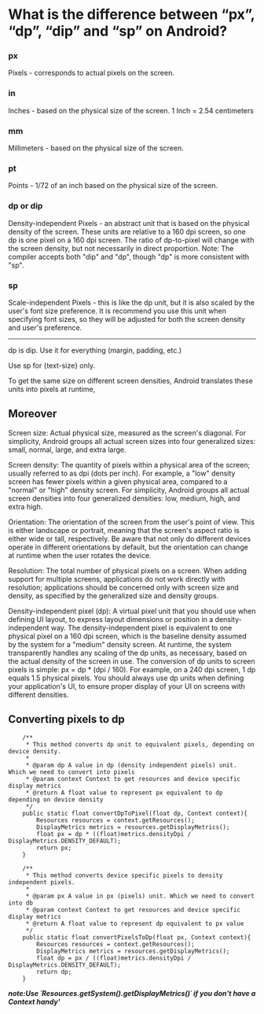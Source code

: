 # What is the difference between “px”, “dp”, “dip” and “sp” on Android?
### px
Pixels - corresponds to actual pixels on the screen.
### in
Inches - based on the physical size of the screen.
1 Inch = 2.54 centimeters
### mm
Millimeters - based on the physical size of the screen.
### pt
Points - 1/72 of an inch based on the physical size of the screen.
### dp or dip
Density-independent Pixels - an abstract unit that is based on the physical density of the screen. These units are relative to a 160 dpi screen, so one dp is one pixel on a 160 dpi screen. The ratio of dp-to-pixel will change with the screen density, but not necessarily in direct proportion. Note: The compiler accepts both "dip" and "dp", though "dp" is more consistent with "sp".
### sp
Scale-independent Pixels - this is like the dp unit, but it is also scaled by the user's font size preference. It is recommend you use this unit when specifying font sizes, so they will be adjusted for both the screen density and user's preference.

---
dp is dip. Use it for everything (margin, padding, etc.)

Use sp for {text-size} only.

To get the same size on different screen densities, Android translates these units into pixels at runtime, 

## Moreover

Screen size: Actual physical size, measured as the screen's diagonal. For simplicity, Android groups all actual screen sizes into four generalized sizes: small, normal, large, and extra large.

Screen density: The quantity of pixels within a physical area of the screen; usually referred to as dpi (dots per inch). For example, a "low" density screen has fewer pixels within a given physical area, compared to a "normal" or "high" density screen. For simplicity, Android groups all actual screen densities into four generalized densities: low, medium, high, and extra high.

Orientation: The orientation of the screen from the user's point of view. This is either landscape or portrait, meaning that the screen's aspect ratio is either wide or tall, respectively. Be aware that not only do different devices operate in different orientations by default, but the orientation can change at runtime when the user rotates the device.

Resolution: The total number of physical pixels on a screen. When adding support for multiple screens, applications do not work directly with resolution; applications should be concerned only with screen size and density, as specified by the generalized size and density groups.

Density-independent pixel (dp): A virtual pixel unit that you should use when defining UI layout, to express layout dimensions or position in a density-independent way. The density-independent pixel is equivalent to one physical pixel on a 160 dpi screen, which is the baseline density assumed by the system for a "medium" density screen. At runtime, the system transparently handles any scaling of the dp units, as necessary, based on the actual density of the screen in use. The conversion of dp units to screen pixels is simple: px = dp * (dpi / 160). For example, on a 240 dpi screen, 1 dp equals 1.5 physical pixels. You should always use dp units when defining your application's UI, to ensure proper display of your UI on screens with different densities.

## Converting pixels to dp
	
		/**
		 * This method converts dp unit to equivalent pixels, depending on device density. 
		 * 
		 * @param dp A value in dp (density independent pixels) unit. Which we need to convert into pixels
		 * @param context Context to get resources and device specific display metrics
		 * @return A float value to represent px equivalent to dp depending on device density
		 */
		public static float convertDpToPixel(float dp, Context context){
		    Resources resources = context.getResources();
		    DisplayMetrics metrics = resources.getDisplayMetrics();
		    float px = dp * ((float)metrics.densityDpi / DisplayMetrics.DENSITY_DEFAULT);
		    return px;
		}
		
		/**
		 * This method converts device specific pixels to density independent pixels.
		 * 
		 * @param px A value in px (pixels) unit. Which we need to convert into db
		 * @param context Context to get resources and device specific display metrics
		 * @return A float value to represent dp equivalent to px value
		 */
		public static float convertPixelsToDp(float px, Context context){
		    Resources resources = context.getResources();
		    DisplayMetrics metrics = resources.getDisplayMetrics();
		    float dp = px / ((float)metrics.densityDpi / DisplayMetrics.DENSITY_DEFAULT);
		    return dp;
		}

***note:Use ´Resources.getSystem().getDisplayMetrics()´ if you don't have a Context handy'***

